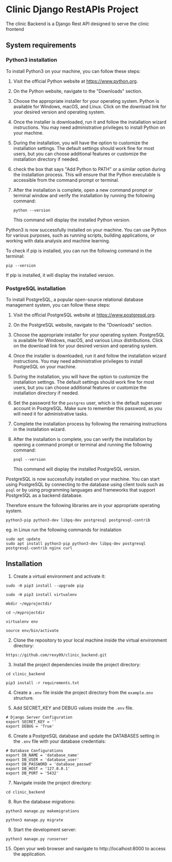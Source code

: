 # Clinic Django RestAPIs Project
The clinic Backend is a Django Rest API designed to serve the clinic frontend
## System requirements
### Python3 installation
To install Python3 on your machine, you can follow these steps:

1. Visit the official Python website at https://www.python.org.

2. On the Python website, navigate to the "Downloads" section.

3. Choose the appropriate installer for your operating system. Python is available for Windows, macOS, and Linux. Click on the download link for your desired version and operating system.

4. Once the installer is downloaded, run it and follow the installation wizard instructions. You may need administrative privileges to install Python on your machine.

5. During the installation, you will have the option to customize the installation settings. The default settings should work fine for most users, but you can choose additional features or customize the installation directory if needed.

6. check the box that says "Add Python to PATH" or a similar option during the installation process. This will ensure that the Python executable is accessible from the command prompt or terminal.

7. After the installation is complete, open a new command prompt or terminal window and verify the installation by running the following command:
   ```shell
   python --version
   ```
   This command will display the installed Python version.

Python3 is now successfully installed on your machine. You can use Python for various purposes, such as running scripts, building applications, or working with data analysis and machine learning.

To check if pip is installed, you can run the following command in the terminal:
```
pip --version
```
If pip is installed, it will display the installed version.

### PostgreSQL installation
To install PostgreSQL, a popular open-source relational database management system, you can follow these steps:

1. Visit the official PostgreSQL website at https://www.postgresql.org.

2. On the PostgreSQL website, navigate to the "Downloads" section.

3. Choose the appropriate installer for your operating system. PostgreSQL is available for Windows, macOS, and various Linux distributions. Click on the download link for your desired version and operating system.

4. Once the installer is downloaded, run it and follow the installation wizard instructions. You may need administrative privileges to install PostgreSQL on your machine.

5. During the installation, you will have the option to customize the installation settings. The default settings should work fine for most users, but you can choose additional features or customize the installation directory if needed.

6. Set the password for the `postgres` user, which is the default superuser account in PostgreSQL. Make sure to remember this password, as you will need it for administrative tasks.

7. Complete the installation process by following the remaining instructions in the installation wizard.

8. After the installation is complete, you can verify the installation by opening a command prompt or terminal and running the following command:
   ```shell
   psql --version
   ```
   This command will display the installed PostgreSQL version.

PostgreSQL is now successfully installed on your machine. You can start using PostgreSQL by connecting to the database using client tools such as `psql` or by using programming languages and frameworks that support PostgreSQL as a backend database.


Therefore ensure the following libraries are in your appropriate operating system.
```
python3-pip python3-dev libpq-dev postgresql postgresql-contrib
```

eg. in Linux run the following commands for instalation
```
sudo apt update
sudo apt install python3-pip python3-dev libpq-dev postgresql postgresql-contrib nginx curl
```


## Installation

1. Create a virtual environment and activate it:

  ```
  sudo -H pip3 install --upgrade pip
  ```
  ```
  sudo -H pip3 install virtualenv
  ```
  ```
  mkdir ~/myprojectdir
  ```
  ```
  cd ~/myprojectdir
  ```
  ```
  virtualenv env
  ```
  ```
  source env/bin/activate
  ```

  2. Clone the repository to your local machine inside the virtual environment directory:

  ```
https://github.com/rexy09/clinic_backend.git
  ```

3. Install the project dependencies inside the project directory:
 ```
 cd clinic_backend
  ```

  ```
  pip3 install -r requirements.txt
  ```

4. Create a `.env` file inside the project directory from the `example.env` structure.

5. Add SECRET_KEY and DEBUG values inside the `.env` file.
  ```
  # Django Server Configuration
  export SECRET_KEY = ''
  export DEBUG = 'True'
  ```

6. Create a PostgreSQL database and update the DATABASES setting in the `.env` file with your database credentials:
  ```
  # Database Configurations
  export DB_NAME = 'database_name'
  export DB_USER = 'database_user'
  export DB_PASSWORD = 'database_passwd'
  export DB_HOST = '127.0.0.1'
  export DB_PORT = '5432'
  ```
  
7. Navigate inside the project directory:
```
cd clinic_backend
```

8. Run the database migrations:
  ```
  python3 manage.py makemigrations
  ```
  ```
  python3 manage.py migrate
  ```  
9. Start the development server:
  ```
  python3 manage.py runserver
  ```
15. Open your web browser and navigate to http://localhost:8000 to access the application.



